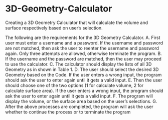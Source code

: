 # 3D-Geometry-Calculator

Creating a 3D Geometry Calculator that will calculate the volume and surface respectively based on user’s selection.

The following are the requirements for the 3D Geometry Calculator.
A. First user must enter a username and a password. If the username and password are not 
matched, then ask the user to reenter the username and password again. Only three 
attempts are allowed, otherwise terminate the program.
B. If the username and the password are matched, then the user may proceed to use the 
calculator.
C. The calculator should display the lists of all 3D Geometry as in shown in Table 1. 
D. The user should select the desired 3D Geometry based on the Code. If the user enters a 
wrong input, the program should ask the user to enter again until it gets a valid input.
E. Then the user should choose one of the two options (1 for calculate volume, 2 for 
calculate surface area). If the user enters a wrong input, the program should ask the user 
to enter again until it gets a valid input.
F. The program will display the volume, or the surface area based on the user’s selections.
G. After the above processes are completed, the program will ask the user whether to 
continue the process or to terminate the program
